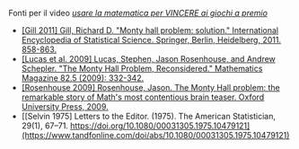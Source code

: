 Fonti per il video [_usare la matematica per VINCERE ai giochi a premio_](https://youtu.be/GceDa4WxK0E)

  - [[Gill 2011] Gill, Richard D. "Monty hall problem: solution." International Encyclopedia of Statistical Science. Springer, Berlin, Heidelberg, 2011. 858-863.](https://link.springer.com/rwe/10.1007/978-3-642-04898-2_377)
  - [[Lucas et al. 2009] Lucas, Stephen, Jason Rosenhouse, and Andrew Schepler. "The Monty Hall Problem, Reconsidered." Mathematics Magazine 82.5 (2009): 332-342.](https://doi.org/10.4169/002557009X478355)
  - [[Rosenhouse 2009] Rosenhouse, Jason. The Monty Hall problem: the remarkable story of Math's most contentious brain teaser. Oxford University Press, 2009.](https://books.google.it/books?hl=it&lr=&id=6BoTDAAAQBAJ&oi=fnd&pg=PR7&dq=monty+hall+problem&ots=6nB-kl__1j&sig=FqgaAuny1L8ncIjHld1e0nfSI1o)
  - [[Selvin 1975] Letters to the Editor. (1975). The American Statistician, 29(1), 67–71. https://doi.org/10.1080/00031305.1975.10479121](https://www.tandfonline.com/doi/abs/10.1080/00031305.1975.10479121)
